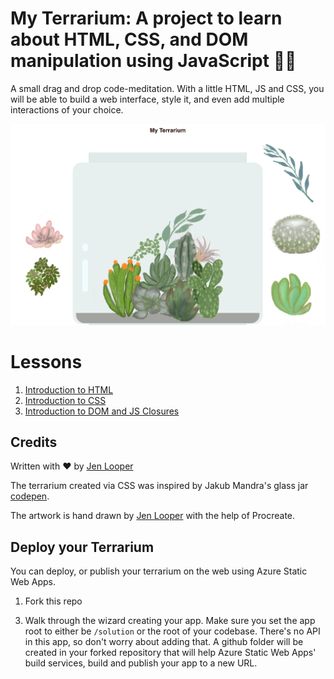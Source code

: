 # My Terrarium: A project to learn about HTML, CSS, and DOM manipulation using JavaScript 🌵🌱

A small drag and drop code-meditation. With a little HTML, JS and CSS, you will be able to build a web interface, style it, and even add multiple interactions of your choice.

![my terrarium](images/screenshot_gray.png)

# Lessons

1. [Introduction to HTML](./1-intro-to-html/README.md)
2. [Introduction to CSS](./2-intro-to-css/README.md)
3. [Introduction to DOM and JS Closures](./3-intro-to-DOM-and-closures/README.md)

## Credits

Written with ♥️ by [Jen Looper](https://www.twitter.com/jenlooper)

The terrarium created via CSS was inspired by Jakub Mandra's glass jar [codepen](https://codepen.io/Rotarepmi/pen/rjpNZY).

The artwork is hand drawn by [Jen Looper](http://jenlooper.com) with the help of Procreate.

## Deploy your Terrarium

You can deploy, or publish your terrarium on the web using Azure Static Web Apps.

1. Fork this repo

<!-- 2. Press this button -->

<!-- [![Deploy to Azure button](https://aka.ms/deploytoazurebutton)](https://portal.azure.com/?feature.customportal=false&WT.mc_id=academic-77807-sagibbon#create/Microsoft.StaticApp) -->

3. Walk through the wizard creating your app. Make sure you set the app root to either be `/solution` or the root of your codebase. There's no API in this app, so don't worry about adding that. A github folder will be created in your forked repository that will help Azure Static Web Apps' build services, build and publish your app to a new URL.
